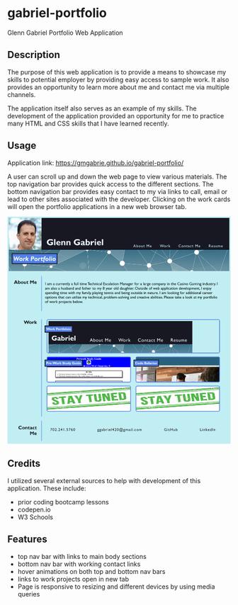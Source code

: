 # gabriel-portfolio
Glenn Gabriel Portfolio Web Application

## Description

The purpose of this web application is to provide a means to showcase my skills to potential employer by providing easy access to sample work.  It also provides an opportunity to learn more about me and contact me via multiple channels.

The application itself also serves as an example of my skills.  The development of the application provided an opportunity for me to practice many HTML and CSS skills that I have learned recently.

## Usage

Application link:  https://gmgabrie.github.io/gabriel-portfolio/

A user can scroll up and down the web page to view various materials.  The top navigation bar provides quick access to the different sections.  The bottom navigation bar provides easy contact to my via links to call, email or lead to other sites associated with the developer.  Clicking on the work cards will open the portfolio applications in a new web browser tab.

![portfolio screenshot](./assets/images/portfolioscreenshot.png)

## Credits

I utilized several external sources to help with development of this application.  These include:
- prior coding bootcamp lessons
- codepen.io
- W3 Schools

## Features

- top nav bar with links to main body sections
- bottom nav bar with working contact links
- hover animations on both top and bottom nav bars
- links to work projects open in new tab
- Page is responsive to resizing and different devices by using media queries
